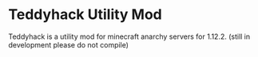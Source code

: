# Teddyhack Utility Mod

Teddyhack is a utility mod for minecraft anarchy servers for 1.12.2. 
(still in development please do not compile)

